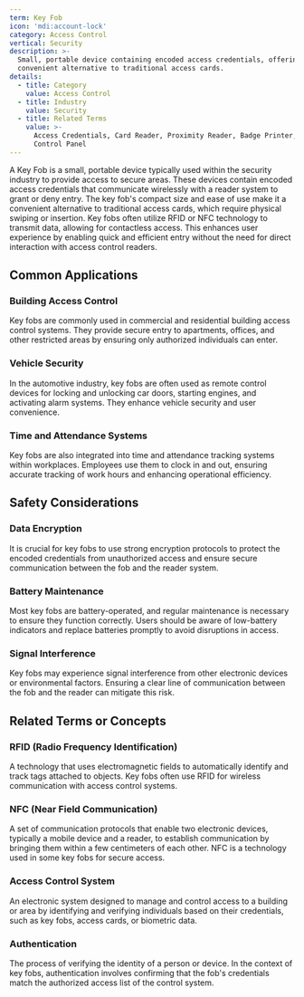```yaml
---
term: Key Fob
icon: 'mdi:account-lock'
category: Access Control
vertical: Security
description: >-
  Small, portable device containing encoded access credentials, offering
  convenient alternative to traditional access cards.
details:
  - title: Category
    value: Access Control
  - title: Industry
    value: Security
  - title: Related Terms
    value: >-
      Access Credentials, Card Reader, Proximity Reader, Badge Printer, Access
      Control Panel
---
```

A Key Fob is a small, portable device typically used within the security industry to provide access to secure areas. These devices contain encoded access credentials that communicate wirelessly with a reader system to grant or deny entry. The key fob's compact size and ease of use make it a convenient alternative to traditional access cards, which require physical swiping or insertion. Key fobs often utilize RFID or NFC technology to transmit data, allowing for contactless access. This enhances user experience by enabling quick and efficient entry without the need for direct interaction with access control readers.

## Common Applications

### Building Access Control
Key fobs are commonly used in commercial and residential building access control systems. They provide secure entry to apartments, offices, and other restricted areas by ensuring only authorized individuals can enter.

### Vehicle Security
In the automotive industry, key fobs are often used as remote control devices for locking and unlocking car doors, starting engines, and activating alarm systems. They enhance vehicle security and user convenience.

### Time and Attendance Systems
Key fobs are also integrated into time and attendance tracking systems within workplaces. Employees use them to clock in and out, ensuring accurate tracking of work hours and enhancing operational efficiency.

## Safety Considerations

### Data Encryption
It is crucial for key fobs to use strong encryption protocols to protect the encoded credentials from unauthorized access and ensure secure communication between the fob and the reader system.

### Battery Maintenance
Most key fobs are battery-operated, and regular maintenance is necessary to ensure they function correctly. Users should be aware of low-battery indicators and replace batteries promptly to avoid disruptions in access.

### Signal Interference
Key fobs may experience signal interference from other electronic devices or environmental factors. Ensuring a clear line of communication between the fob and the reader can mitigate this risk.

## Related Terms or Concepts

### RFID (Radio Frequency Identification)
A technology that uses electromagnetic fields to automatically identify and track tags attached to objects. Key fobs often use RFID for wireless communication with access control systems.

### NFC (Near Field Communication)
A set of communication protocols that enable two electronic devices, typically a mobile device and a reader, to establish communication by bringing them within a few centimeters of each other. NFC is a technology used in some key fobs for secure access.

### Access Control System
An electronic system designed to manage and control access to a building or area by identifying and verifying individuals based on their credentials, such as key fobs, access cards, or biometric data. 

### Authentication
The process of verifying the identity of a person or device. In the context of key fobs, authentication involves confirming that the fob's credentials match the authorized access list of the control system.
